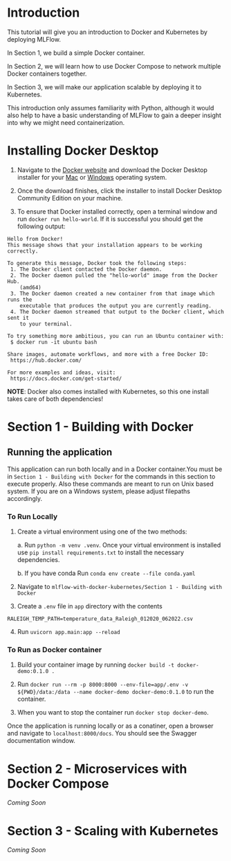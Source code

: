 # Introduction 
This tutorial will give you an introduction to Docker and Kubernetes by deploying MLFlow. 

In Section 1, we build a simple Docker container.

In Section 2, we will learn how to use Docker Compose to network multiple Docker containers together.

In Section 3, we will make our application scalable by deploying it to Kubernetes.

This introduction only assumes familiarity with Python, although it would also help to have a basic understanding of MLFlow to gain a deeper insight into why we might need containerization.

# Installing Docker Desktop

1. Navigate to the [Docker website](https://www.docker.com) and download the Docker Desktop installer for your [Mac](https://hub.docker.com/editions/community/docker-ce-desktop-mac) or [Windows](https://hub.docker.com/editions/community/docker-ce-desktop-windows) operating system.

2. Once the download finishes, click the installer to install Docker Desktop Community Edition on your machine.

3. To ensure that Docker installed correctly, open a terminal window and run `docker run hello-world`. If it is successful you should get the following output:

```
Hello from Docker!
This message shows that your installation appears to be working correctly.

To generate this message, Docker took the following steps:
 1. The Docker client contacted the Docker daemon.
 2. The Docker daemon pulled the "hello-world" image from the Docker Hub.
    (amd64)
 3. The Docker daemon created a new container from that image which runs the
    executable that produces the output you are currently reading.
 4. The Docker daemon streamed that output to the Docker client, which sent it
    to your terminal.

To try something more ambitious, you can run an Ubuntu container with:
 $ docker run -it ubuntu bash

Share images, automate workflows, and more with a free Docker ID:
 https://hub.docker.com/

For more examples and ideas, visit:
 https://docs.docker.com/get-started/
```

**NOTE**: Docker also comes installed with Kubernetes, so this one install takes care of both dependencies!

# Section 1 - Building with Docker

## Running the application 

This application can run both locally and in a Docker container.You must be in `Section 1 - Building with Docker` for the commands in this section to execute properly. Also these commands are meant to run on Unix based system. If you are on a Windows system, please adjust filepaths accordingly.

### To Run Locally

1. Create a virtual environment using one of the two methods:
   
   a. Run `python -m venv .venv`. Once your virtual environment is installed use `pip install requirements.txt` to install the necessary dependencies.
   
   b. If you have conda Run `conda env create --file conda.yaml`

2. Navigate to `mlflow-with-docker-kubernetes/Section 1 - Building with Docker`

3. Create a `.env` file in `app` directory with the contents 

`RALEIGH_TEMP_PATH=temperature_data_Raleigh_012020_062022.csv`

4. Run `uvicorn app.main:app --reload`

### To Run as Docker container

1. Build your container image by running `docker build -t docker-demo:0.1.0 .`

2. Run `docker run --rm -p 8000:8000 --env-file=app/.env -v ${PWD}/data:/data --name docker-demo docker-demo:0.1.0` to run the container.

3. When you want to stop the container run `docker stop docker-demo`.

Once the application is running locally or as a conatiner, open a browser and navigate to `localhost:8000/docs`. You should see the Swagger documentation window.

# Section 2 - Microservices with Docker Compose

*Coming Soon*

# Section 3 - Scaling with Kubernetes

*Coming Soon*